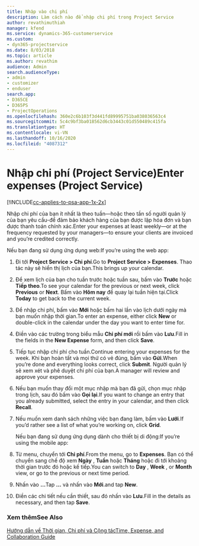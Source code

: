 ```yaml
---
title: Nhập vào chi phí
description: Làm cách nào để nhập chi phí trong Project Service
author: revathimuthiah
manager: kfend
ms.service: dynamics-365-customerservice
ms.custom:
- dyn365-projectservice
ms.date: 8/03/2018
ms.topic: article
ms.author: revathim
audience: Admin
search.audienceType:
- admin
- customizer
- enduser
search.app:
- D365CE
- D365PS
- ProjectOperations
ms.openlocfilehash: 360e2c6b103f3d441fd89995751ba038036563c4
ms.sourcegitcommit: 5c4c9bf3ba018562d6cb3443c01d550489c415fa
ms.translationtype: HT
ms.contentlocale: vi-VN
ms.lasthandoff: 10/16/2020
ms.locfileid: "4087312"
---
```

# <a name="enter-expenses-project-service"></a><span data-ttu-id="65c3f-103">Nhập chi phí (Project Service)</span><span class="sxs-lookup"><span data-stu-id="65c3f-103">Enter expenses (Project Service)</span></span>

[!INCLUDE[cc-applies-to-psa-app-1x-2x](../includes/cc-applies-to-psa-app-1x-2x.md)]

<span data-ttu-id="65c3f-104">Nhập chi phí của bạn ít nhất là theo tuần—hoặc theo tần số người quản lý của bạn yêu cầu-để đảm bảo khách hàng của bạn được lập hóa đơn và bạn được thanh toán chính xác.</span><span class="sxs-lookup"><span data-stu-id="65c3f-104">Enter your expenses at least weekly—or at the frequency requested by your managers—to ensure your clients are invoiced and you’re credited correctly.</span></span>  
  
 <span data-ttu-id="65c3f-105">Nếu bạn đang sử dụng ứng dụng web:</span><span class="sxs-lookup"><span data-stu-id="65c3f-105">If you’re using the web app:</span></span>  
  
1. <span data-ttu-id="65c3f-106">Đi tới **Project Service > Chi phí**.</span><span class="sxs-lookup"><span data-stu-id="65c3f-106">Go to **Project Service > Expenses**.</span></span> <span data-ttu-id="65c3f-107">Thao tác này sẽ hiển thị lịch của bạn.</span><span class="sxs-lookup"><span data-stu-id="65c3f-107">This brings up your calendar.</span></span>  
  
2. <span data-ttu-id="65c3f-108">Để xem lịch của bạn cho tuần trước hoặc tuần sau, bấm vào **Trước** hoặc **Tiếp theo**.</span><span class="sxs-lookup"><span data-stu-id="65c3f-108">To see your calendar for the previous or next week, click **Previous** or **Next**.</span></span> <span data-ttu-id="65c3f-109">Bấm vào **Hôm nay** để quay lại tuần hiện tại.</span><span class="sxs-lookup"><span data-stu-id="65c3f-109">Click **Today** to get back to the current week.</span></span>  
  
3. <span data-ttu-id="65c3f-110">Để nhập chi phí, bấm vào **Mới** hoặc bấm hai lần vào lịch dưới ngày mà bạn muốn nhập thời gian.</span><span class="sxs-lookup"><span data-stu-id="65c3f-110">To enter an expense, either click **New** or double-click in the calendar under the day you want to enter time for.</span></span>  
  
4. <span data-ttu-id="65c3f-111">Điền vào các trường trong biểu mẫu **Chi phí mới** rồi bấm vào **Lưu**.</span><span class="sxs-lookup"><span data-stu-id="65c3f-111">Fill in the fields in the **New Expense** form, and then click **Save**.</span></span>  
  
5. <span data-ttu-id="65c3f-112">Tiếp tục nhập chi phí cho tuần.</span><span class="sxs-lookup"><span data-stu-id="65c3f-112">Continue entering your expenses for the week.</span></span> <span data-ttu-id="65c3f-113">Khi bạn hoàn tất và mọi thứ có vẻ đúng, bấm vào **Gửi**.</span><span class="sxs-lookup"><span data-stu-id="65c3f-113">When you’re done and everything looks correct, click **Submit**.</span></span> <span data-ttu-id="65c3f-114">Người quản lý sẽ xem xét và phê duyệt chi phí của bạn.</span><span class="sxs-lookup"><span data-stu-id="65c3f-114">A manager will review and approve your expenses.</span></span>  
  
6. <span data-ttu-id="65c3f-115">Nếu bạn muốn thay đổi một mục nhập mà bạn đã gửi, chọn mục nhập trong lịch, sau đó bấm vào **Gọi lại**.</span><span class="sxs-lookup"><span data-stu-id="65c3f-115">If you want to change an entry that you already submitted, select the entry in your calendar, and then click **Recall**.</span></span>  
  
7. <span data-ttu-id="65c3f-116">Nếu muốn xem danh sách những việc bạn đang làm, bấm vào **Lưới**.</span><span class="sxs-lookup"><span data-stu-id="65c3f-116">If you’d rather see a list of what you’re working on, click **Grid**.</span></span>  
  
   <span data-ttu-id="65c3f-117">Nếu bạn đang sử dụng ứng dụng dành cho thiết bị di động:</span><span class="sxs-lookup"><span data-stu-id="65c3f-117">If you’re using the mobile app:</span></span>  
  
8. <span data-ttu-id="65c3f-118">Từ menu, chuyển tới **Chi phí**.</span><span class="sxs-lookup"><span data-stu-id="65c3f-118">From the menu, go to **Expenses**.</span></span>     <span data-ttu-id="65c3f-119">Bạn có thể chuyển sang chế độ xem **Ngày** , **Tuần** hoặc **Tháng** hoặc đi tới khoảng thời gian trước đó hoặc kế tiếp.</span><span class="sxs-lookup"><span data-stu-id="65c3f-119">You can switch to **Day** , **Week** , or **Month** view, or go to the previous or next time period.</span></span>  
  
9. <span data-ttu-id="65c3f-120">Nhấn vào **…**</span><span class="sxs-lookup"><span data-stu-id="65c3f-120">Tap **…**</span></span> <span data-ttu-id="65c3f-121">và nhấn vào **Mới**.</span><span class="sxs-lookup"><span data-stu-id="65c3f-121">and tap **New**.</span></span>  
  
10. <span data-ttu-id="65c3f-122">Điền các chi tiết nếu cần thiết, sau đó nhấn vào **Lưu**.</span><span class="sxs-lookup"><span data-stu-id="65c3f-122">Fill in the details as necessary, and then tap **Save**.</span></span>  
  
### <a name="see-also"></a><span data-ttu-id="65c3f-123">Xem thêm</span><span class="sxs-lookup"><span data-stu-id="65c3f-123">See Also</span></span>  
 [<span data-ttu-id="65c3f-124">Hướng dẫn về Thời gian, Chi phí và Cộng tác</span><span class="sxs-lookup"><span data-stu-id="65c3f-124">Time, Expense, and Collaboration Guide</span></span>](../psa/time-expense-collaboration-guide.md)
